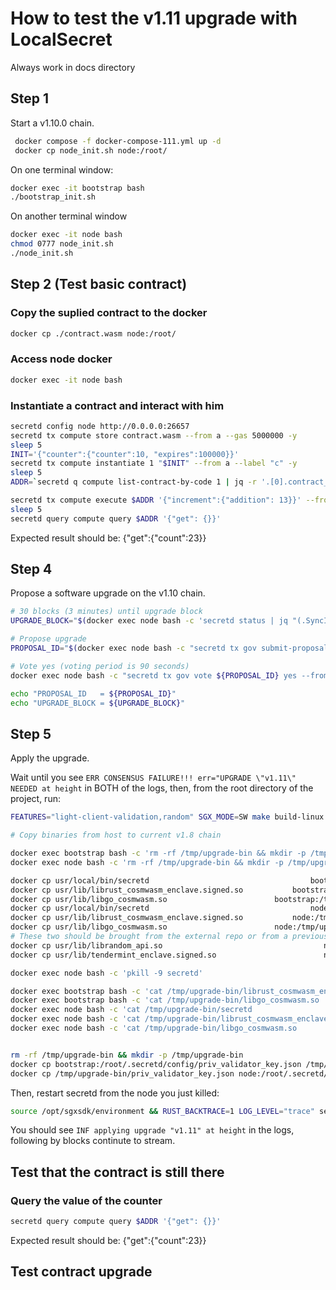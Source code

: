 # How to test the v1.11 upgrade with LocalSecret

Always work in docs directory

## Step 1

Start a v1.10.0 chain.

```bash
 docker compose -f docker-compose-111.yml up -d
 docker cp node_init.sh node:/root/
```

On one terminal window:

```bash
docker exec -it bootstrap bash
./bootstrap_init.sh
```

On another terminal window

```bash
docker exec -it node bash
chmod 0777 node_init.sh
./node_init.sh
```

## Step 2 (Test basic contract)

### Copy the suplied contract to the docker

```bash
docker cp ./contract.wasm node:/root/
```

### Access node docker

```bash
docker exec -it node bash
```

### Instantiate a contract and interact with him

```bash
secretd config node http://0.0.0.0:26657
secretd tx compute store contract.wasm --from a --gas 5000000 -y
sleep 5
INIT='{"counter":{"counter":10, "expires":100000}}'
secretd tx compute instantiate 1 "$INIT" --from a --label "c" -y
sleep 5
ADDR=`secretd q compute list-contract-by-code 1 | jq -r '.[0].contract_address'`

secretd tx compute execute $ADDR '{"increment":{"addition": 13}}' --from a -y
sleep 5
secretd query compute query $ADDR '{"get": {}}'
```

Expected result should be:
{"get":{"count":23}}

## Step 4

Propose a software upgrade on the v1.10 chain.

```bash
# 30 blocks (3 minutes) until upgrade block
UPGRADE_BLOCK="$(docker exec node bash -c 'secretd status | jq "(.SyncInfo.latest_block_height | tonumber) + 30"')"

# Propose upgrade
PROPOSAL_ID="$(docker exec node bash -c "secretd tx gov submit-proposal software-upgrade v1.11 --upgrade-height $UPGRADE_BLOCK --title blabla --description yolo --deposit 100000000uscrt --from a -y -b block | jq '.logs[0].events[] | select(.type == \"submit_proposal\") | .attributes[] | select(.key == \"proposal_id\") | .value | tonumber'")"

# Vote yes (voting period is 90 seconds)
docker exec node bash -c "secretd tx gov vote ${PROPOSAL_ID} yes --from a -y -b block"

echo "PROPOSAL_ID   = ${PROPOSAL_ID}"
echo "UPGRADE_BLOCK = ${UPGRADE_BLOCK}"
```

## Step 5

Apply the upgrade.

Wait until you see `ERR CONSENSUS FAILURE!!! err="UPGRADE \"v1.11\" NEEDED at height` in BOTH of the logs,
then, from the root directory of the project, run:

```bash
FEATURES="light-client-validation,random" SGX_MODE=SW make build-linux

# Copy binaries from host to current v1.8 chain

docker exec bootstrap bash -c 'rm -rf /tmp/upgrade-bin && mkdir -p /tmp/upgrade-bin'
docker exec node bash -c 'rm -rf /tmp/upgrade-bin && mkdir -p /tmp/upgrade-bin'

docker cp usr/local/bin/secretd                                    bootstrap:/tmp/upgrade-bin
docker cp usr/lib/librust_cosmwasm_enclave.signed.so           bootstrap:/tmp/upgrade-bin
docker cp usr/lib/libgo_cosmwasm.so                        bootstrap:/tmp/upgrade-bin
docker cp usr/local/bin/secretd                                    node:/tmp/upgrade-bin
docker cp usr/lib/librust_cosmwasm_enclave.signed.so           node:/tmp/upgrade-bin
docker cp usr/lib/libgo_cosmwasm.so                        node:/tmp/upgrade-bin
# These two should be brought from the external repo or from a previous localsecret
docker cp usr/lib/librandom_api.so                                    node:/usr/lib
docker cp usr/lib/tendermint_enclave.signed.so                        node:/usr/lib

docker exec node bash -c 'pkill -9 secretd'

docker exec bootstrap bash -c 'cat /tmp/upgrade-bin/librust_cosmwasm_enclave.signed.so       > /usr/lib/librust_cosmwasm_enclave.signed.so'
docker exec bootstrap bash -c 'cat /tmp/upgrade-bin/libgo_cosmwasm.so                        > /usr/lib/libgo_cosmwasm.so'
docker exec node bash -c 'cat /tmp/upgrade-bin/secretd                                  > /usr/bin/secretd'
docker exec node bash -c 'cat /tmp/upgrade-bin/librust_cosmwasm_enclave.signed.so       > /usr/lib/librust_cosmwasm_enclave.signed.so'
docker exec node bash -c 'cat /tmp/upgrade-bin/libgo_cosmwasm.so                        > /usr/lib/libgo_cosmwasm.so'


rm -rf /tmp/upgrade-bin && mkdir -p /tmp/upgrade-bin
docker cp bootstrap:/root/.secretd/config/priv_validator_key.json /tmp/upgrade-bin/.
docker cp /tmp/upgrade-bin/priv_validator_key.json node:/root/.secretd/config/priv_validator_key.json
```

Then, restart secretd from the node you just killed:

```bash
source /opt/sgxsdk/environment && RUST_BACKTRACE=1 LOG_LEVEL="trace" secretd start --rpc.laddr tcp://0.0.0.0:26657
```

You should see `INF applying upgrade "v1.11" at height` in the logs, following by blocks continute to stream.

## Test that the contract is still there

### Query the value of the counter

```bash
secretd query compute query $ADDR '{"get": {}}'
```

Expected result should be:
{"get":{"count":23}}

## Test contract upgrade

